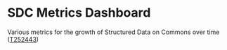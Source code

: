 # SDC Metrics Dashboard

Various metrics for the growth of Structured Data on Commons over time ([T252443](https://phabricator.wikimedia.org/T252443))
